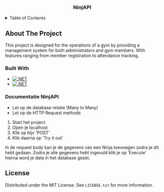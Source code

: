 <h3 align="center">NinjAPI</h3>
</div>


<!-- TABLE OF CONTENTS -->
<details>
  <summary>Table of Contents</summary>
  <ol>
    <li>
      <a href="#about-the-project">About The Project</a>
      <ul>
        <li><a href="#built-with">Built With</a></li>
      </ul>
    </li>
    </li>
    <li><a href="#license">License</a></li>

  </ol>
</details>


<!-- ABOUT THE PROJECT -->
## About The Project
This project is designed for the operations of a gym by providing a management system for both administrators and gym members. With features ranging from member registration to attendance tracking.

### Built With
* [![.NET][NET.com]][NET.url]
* [![.NET][Swagger.io]][Swagger.url]

### Documentatie NinjAPI
- Let op de database relatie (Many to Many)
- Let op de HTTP Request methods

1. Start het project.
2. Open je localhost
3. Klik op bijv 'POST' 
4. Klik daarna op 'Try it out'

In de request body kan je de gegevens van een Ninja toevoegen zodra je dit hebt gedaan.
Zodra je alle gegevens hebt ingevuld klik je op 'Execute' hierna word je data in het database gezet.


<!-- LICENSE -->
## License
Distributed under the MIT License. See `LICENSE.txt` for more information.


<!-- MARKDOWN LINKS & IMAGES -->
[NET.com]: https://img.shields.io/badge/.NET%208-512BD4?style=for-the-badge&logo=net&logoColor=white
[NET.url]: https://dotnet.microsoft.com/en-us/
[Swagger.io]: https://img.shields.io/badge/Swagger-85EA2D?style=for-the-badge&logo=swagger&logoColor=black
[Swagger.url]: https://swagger.io/
